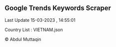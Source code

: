 

## Google Trends Keywords Scraper 
 
Last Update 15-03-2023 , 14:55:01

Country List :
VIETNAM.json



© Abdul Muttaqin 
